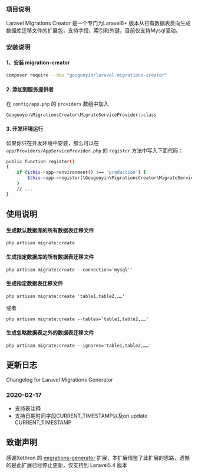 ### 项目说明

Laravel Migrations Creator 是一个专门为Laravel6+ 版本从已有数据表反向生成数据库迁移文件的扩展包，支持字段、索引和外键，目前仅支持Mysql驱动。

### 安装说明

#### 1、安装 migration-creator

```bash
composer require --dev "gouguoyin/laravel-migrations-creator"
```

#### 2. 添加到服务提供者

在 `config/app.php` 的 `providers` 数组中加入

```bash
Gouguoyin\MigrationsCreator\MigrateServiceProvider::class
```

#### 3. 开发环境运行

如果你只在开发环境中安装，那么可以在 `app/Providers/AppServiceProvider.php` 的 `register` 方法中写入下面代码：

```bash
public function register()
{
    if ($this->app->environment() !== 'production') {
        $this->app->register(\Gouguoyin\MigrationsCreator\MigrateServiceProvider::class);
    }
    // ...
}
```

## 使用说明

#### 生成默认数据库的所有数据表迁移文件

`php artisan migrate:create`

#### 生成指定数据库的所有数据表迁移文件

`php artisan migrate:create --connection='mysql''`

#### 生成指定数据表迁移文件

`php artisan migrate:create 'table1,table2,……'`

或者

`php artisan migrate:create --tables='table1,table2,……'`

#### 生成忽略数据表之外的数据表迁移文件

`php artisan migrate:create --ignores='table1,table2,……'`

## 更新日志

Changelog for Laravel Migrations Generator

### 2020-02-17
* 支持表注释
* 支持日期时间字段CURRENT_TIMESTAMP以及on update CURRENT_TIMESTAMP

## 致谢声明

感谢Xethron 的 [migrations-generator](https://github.com/Xethron/migrations-generator) 扩展，本扩展借鉴了此扩展的思路，遗憾的是此扩展已经停止更新，仅支持到 Laravel5.4 版本

